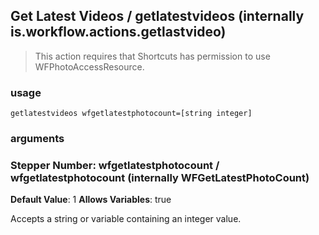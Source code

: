 
## Get Latest Videos / getlatestvideos (internally is.workflow.actions.getlastvideo)


> This action requires that Shortcuts has permission to use WFPhotoAccessResource.

### usage
`getlatestvideos wfgetlatestphotocount=[string integer]`

### arguments
### Stepper Number: wfgetlatestphotocount / wfgetlatestphotocount (internally WFGetLatestPhotoCount)
**Default Value**: 1
**Allows Variables**: true


Accepts a string 
or variable
containing an integer value.
